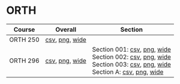 # ORTH

| Course | Overall | Section |
| ------ | ------- | ------- |
| ORTH 250 | [csv](https://github.com/UCSD-Historical-Enrollment-Data/2024Fall/blob/main/overall/ORTH%20250.csv), [png](https://raw.githubusercontent.com/UCSD-Historical-Enrollment-Data/2024Fall/main/plot_overall/ORTH%20250.png), [wide](https://raw.githubusercontent.com/UCSD-Historical-Enrollment-Data/2024Fall/main/plot_overall_wide/ORTH%20250.png) |  |
| ORTH 296 | [csv](https://github.com/UCSD-Historical-Enrollment-Data/2024Fall/blob/main/overall/ORTH%20296.csv), [png](https://raw.githubusercontent.com/UCSD-Historical-Enrollment-Data/2024Fall/main/plot_overall/ORTH%20296.png), [wide](https://raw.githubusercontent.com/UCSD-Historical-Enrollment-Data/2024Fall/main/plot_overall_wide/ORTH%20296.png) | Section 001: [csv](https://github.com/UCSD-Historical-Enrollment-Data/2024Fall/blob/main/section/ORTH%20296_001.csv), [png](https://raw.githubusercontent.com/UCSD-Historical-Enrollment-Data/2024Fall/main/plot_section/ORTH%20296_001.png), [wide](https://raw.githubusercontent.com/UCSD-Historical-Enrollment-Data/2024Fall/main/plot_section_wide/ORTH%20296_001.png)<br>Section 002: [csv](https://github.com/UCSD-Historical-Enrollment-Data/2024Fall/blob/main/section/ORTH%20296_002.csv), [png](https://raw.githubusercontent.com/UCSD-Historical-Enrollment-Data/2024Fall/main/plot_section/ORTH%20296_002.png), [wide](https://raw.githubusercontent.com/UCSD-Historical-Enrollment-Data/2024Fall/main/plot_section_wide/ORTH%20296_002.png)<br>Section 003: [csv](https://github.com/UCSD-Historical-Enrollment-Data/2024Fall/blob/main/section/ORTH%20296_003.csv), [png](https://raw.githubusercontent.com/UCSD-Historical-Enrollment-Data/2024Fall/main/plot_section/ORTH%20296_003.png), [wide](https://raw.githubusercontent.com/UCSD-Historical-Enrollment-Data/2024Fall/main/plot_section_wide/ORTH%20296_003.png)<br>Section A: [csv](https://github.com/UCSD-Historical-Enrollment-Data/2024Fall/blob/main/section/ORTH%20296_A.csv), [png](https://raw.githubusercontent.com/UCSD-Historical-Enrollment-Data/2024Fall/main/plot_section/ORTH%20296_A.png), [wide](https://raw.githubusercontent.com/UCSD-Historical-Enrollment-Data/2024Fall/main/plot_section_wide/ORTH%20296_A.png) |
